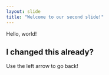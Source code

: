 ```yaml
---
layout: slide
title: "Welcome to our second slide!"
---
```

Hello, world! 

## I changed this already?
Use the left arrow to go back!

